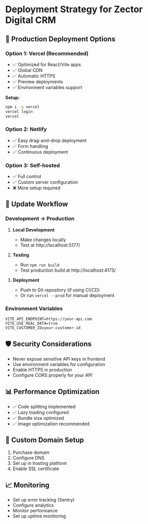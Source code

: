 # Deployment Strategy for Zector Digital CRM

## 🚀 Production Deployment Options

### Option 1: Vercel (Recommended)
- ✅ Optimized for React/Vite apps
- ✅ Global CDN
- ✅ Automatic HTTPS
- ✅ Preview deployments
- ✅ Environment variables support

**Setup:**
```bash
npm i -g vercel
vercel login
vercel
```

### Option 2: Netlify
- ✅ Easy drag-and-drop deployment
- ✅ Form handling
- ✅ Continuous deployment

### Option 3: Self-hosted
- ✅ Full control
- ✅ Custom server configuration
- ❌ More setup required

## 🔄 Update Workflow

### Development → Production
1. **Local Development**
   - Make changes locally
   - Test at http://localhost:5177/

2. **Testing**
   - Run `npm run build`
   - Test production build at http://localhost:4173/

3. **Deployment**
   - Push to Git repository (if using CI/CD)
   - Or run `vercel --prod` for manual deployment

### Environment Variables
```env
VITE_API_ENDPOINT=https://your-api.com
VITE_USE_REAL_DATA=true
VITE_CUSTOMER_ID=your-customer-id
```

## 🛡️ Security Considerations
- Never expose sensitive API keys in frontend
- Use environment variables for configuration
- Enable HTTPS in production
- Configure CORS properly for your API

## 📊 Performance Optimization
- ✅ Code splitting implemented
- ✅ Lazy loading configured
- ✅ Bundle size optimized
- ✅ Image optimization recommended

## 🔧 Custom Domain Setup
1. Purchase domain
2. Configure DNS
3. Set up in hosting platform
4. Enable SSL certificate

## 📈 Monitoring
- Set up error tracking (Sentry)
- Configure analytics
- Monitor performance
- Set up uptime monitoring
